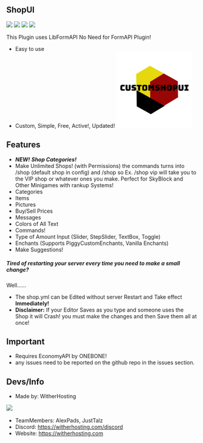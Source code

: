 ## ShopUI

[![](https://poggit.pmmp.io/shield.state/CustomShopUI)](https://poggit.pmmp.io/p/CustomShopUI)
[![](https://poggit.pmmp.io/shield.api/CustomShopUI)](https://poggit.pmmp.io/p/CustomShopUI)
[![](https://poggit.pmmp.io/shield.dl.total/CustomShopUI)](https://poggit.pmmp.io/p/CustomShopUI)
[![](https://poggit.pmmp.io/shield.dl/CustomShopUI)](https://poggit.pmmp.io/p/CustomShopUI)

This Plugin uses LibFormAPI No Need for FormAPI Plugin!

- Easy to use
- Custom, Simple, Free, Active!, Updated!
  <img src="https://github.com/AlexPads/ShopUI-FormAPI-Working/blob/master/icon.png?raw=true" width="200"/>

## Features

- ***NEW!***  ***Shop Categories!***
- Make Unlimited Shops! (with Permissions)
  the commands turns into /shop (default shop in config)
  and /shop <shopname> so Ex. /shop vip will take you to the VIP shop or whatever ones you make. Perfect for SkyBlock
  and Other Minigames with rankup Systems!
- Categories
- Items
- Pictures
- Buy/Sell Prices
- Messages
- Colors of All Text
- Commands!
- Type of Amount Input (Slider, StepSlider, TextBox, Toggle)
- Enchants (Supports PiggyCustomEnchants, Vanilla Enchants)
- Make Suggestions!

##### Tired of restarting your server every time you need to make a small change?

Well......

- The shop.yml can be Edited without server Restart and Take effect **Immediately!**
- **Disclaimer:** If your Editor Saves as you type and someone uses the Shop it will Crash! you must make the changes
  and then Save them all at once!

## Important

- Requires EconomyAPI by ONEBONE!
- any issues need to be reported on the github repo in the issues section.

## Devs/Info

- Made by: WitherHosting &nbsp;

<img src="https://witherhosting.com/icons/WitherHostingGray.png" width="200"/>

- TeamMembers: AlexPads, JustTalz
- Discord: https://witherhosting.com/discord
- Website: https://witherhosting.com

